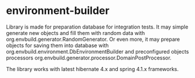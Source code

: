 # environment-builder
Library is made for preparation database for integration tests.
It may simple generate new objects and fill them with random data with org.envbuild.generator.RandomGenerator.
Or even more, it may prepare objects for saving them into database with org.envbuild.environment.DbEnvironmentBuilder and preconfigured objects processors org.envbuild.generator.processor.DomainPostProcessor.

The library works with latest hibernate 4.x and spring 4.1.x frameworks.
